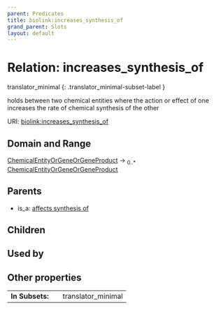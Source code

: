 ```yaml
---
parent: Predicates
title: biolink:increases_synthesis_of
grand_parent: Slots
layout: default
---
```


# Relation: increases_synthesis_of

translator_minimal
{: .translator_minimal-subset-label }


holds between two chemical entities where the action or effect of one increases the rate of chemical synthesis of the other

URI: [biolink:increases_synthesis_of](https://w3id.org/biolink/vocab/increases_synthesis_of)

## Domain and Range

[ChemicalEntityOrGeneOrGeneProduct](ChemicalEntityOrGeneOrGeneProduct.md) ->  <sub>0..\*</sub> [ChemicalEntityOrGeneOrGeneProduct](ChemicalEntityOrGeneOrGeneProduct.md)

## Parents

 *  is_a: [affects synthesis of](affects_synthesis_of.md)

## Children


## Used by


## Other properties

|  |  |  |
| --- | --- | --- |
| **In Subsets:** | | translator_minimal |

